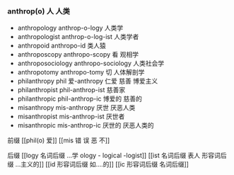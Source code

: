 ### anthrop(o) 人 人类

- anthropology anthrop-o-logy 人类学
- anthropologist anthrop-o-log-ist 人类学者
- anthropoid anthropo-id 类人猿
- anthroposcopy anthropo-scopy 看 观相学
- anthroposociology anthropo-sociology 人类社会学
- anthropotomy anthropo-tomy 切 人体解剖学
- philanthropy phil 爱-anthropy  仁爱 慈善 博爱主义
- philanthropist phil-anthrop-ist 慈善家
- philanthropic phil-anthrop-ic 博爱的 慈善的
- misanthropy mis-anthropy 厌世 厌恶人类
- misanthropist mis-anthrop-ist 厌世者
- misanthropic mis-anthrop-ic  厌世的 厌恶人类的

前缀
[[phil(o) 爱]]
[[mis 错 误 恶 不]]

后缀
[[logy 名词后缀   ...学 ology - logical -logist]]
[[ist  名词后缀 表人 形容词后缀 ...主义的]]
[[id 形容词后缀 如....的]]
[[ic 形容词后缀 名词后缀]]
